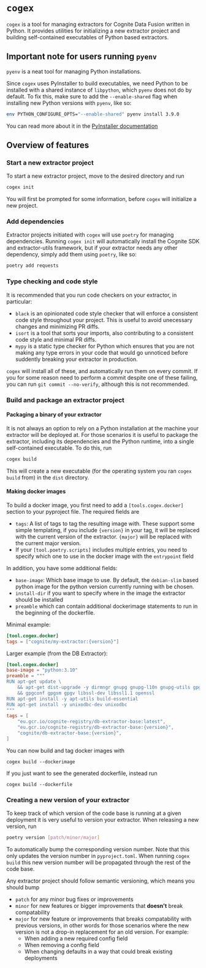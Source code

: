 # `cogex`

`cogex` is a tool for managing extractors for Cognite Data Fusion written in Python. It provides
utilities for initializing a new extractor project and building self-contained executables of Python
based extractors.


## Important note for users running `pyenv`

`pyenv` is a neat tool for managing Python installations.

Since `cogex` uses PyInstaller to build executables, we need Python to be installed with a shared
instance of `libpython`, which `pyenv` does not do by default. To fix this, make sure to add the
`--enable-shared` flag when installing new Python versions with `pyenv`, like so:

```bash
env PYTHON_CONFIGURE_OPTS="--enable-shared" pyenv install 3.9.0
```

You can read more about it in the [PyInstaller documentation](https://pyinstaller.readthedocs.io/en/stable/development/venv.html#pyenv-and-pyinstaller)


## Overview of features


### Start a new extractor project

To start a new extractor project, move to the desired directory and run

```bash
cogex init
```

You will first be prompted for some information, before `cogex` will initialize a new project.


### Add dependencies

Extractor projects initiated with `cogex` will use `poetry` for managing dependencies. Running
`cogex init` will automatically install the Cognite SDK and extractor-utils framework, but if your
extractor needs any other dependency, simply add them using `poetry`, like so:

```bash
poetry add requests
```


### Type checking and code style

It is recommended that you run code checkers on your extractor, in particular:

 * `black` is an opinionated code style checker that will enforce a consistent code style throughout
   your project. This is useful to avoid unecessary changes and minimizing PR diffs.
 * `isort` is a tool that sorts your imports, also contributing to a consistent code style and
   minimal PR diffs.
 * `mypy` is a static type checker for Python which ensures that you are not making any type errors
   in your code that would go unnoticed before suddently breaking your extractor in production.

`cogex` will install all of these, and automatically run them on every commit. If you for some
reason need to perform a commit despite one of these failing, you can run `git commit --no-verify`,
although this is not recommended.


### Build and package an extractor project

#### Packaging a binary of your extractor

It is not always an option to rely on a Python installation at the machine your extractor will be
deployed at. For those scenarios it is useful to package the extractor, including its dependencies
and the Python runtime, into a single self-contained executable. To do this, run

```bash
cogex build
```

This will create a new executable (for the operating system you ran `cogex build` from) in the
`dist` directory.

#### Making docker images

To build a docker image, you first need to add a `[tools.cogex.docker]` section to your pyproject
file. The required fields are

 * `tags`: A list of tags to tag the resulting image with. These support some simple templating, if
   you include `{version}` in your tag, it will be replaced with the current version of the
   extractor. `{major}` will be replaced with the current major version.
 * If your `[tool.poetry.scripts]` includes multiple entries, you need to specify which one to use
   in the docker image with the `entrypoint` field

In addition, you have some additional fields:

 * `base-image`: Which base image to use. By default, the `debian-slim` based python image for the
   python version currently running with be chosen.
 * `install-dir` if you want to specify where in the image the extractor should be installed
 * `preamble` which can contain additional dockerimage statements to run in the beginning of the
   dockerfile.

Minimal example:

``` toml
[tool.cogex.docker]
tags = ["cognite/my-extractor:{version}"]
```

Larger example (from the DB Extractor):

``` toml
[tool.cogex.docker]
base-image = "python:3.10"
preamble = """
RUN apt-get update \
    && apt-get dist-upgrade -y dirmngr gnupg gnupg-l10n gnupg-utils gpg gpg-agent gpg-wks-client gpg-wks-server \
    && gpgconf gpgsm gpgv libssl-dev libssl1.1 openssl
RUN apt-get install -y apt-utils build-essential
RUN apt-get install -y unixodbc-dev unixodbc
"""
tags = [
    "eu.gcr.io/cognite-registry/db-extractor-base:latest",
    "eu.gcr.io/cognite-registry/db-extractor-base:{version}",
    "cognite/db-extractor-base:{version}",
]
```

You can now build and tag docker images with

``` commandline
cogex build --dockerimage
```

If you just want to see the generated dockerfile, instead run

``` commandline
cogex build --dockerfile
```


### Creating a new version of your extractor

To keep track of which version of the code base is running at a given deployment it is very useful
to version your extractor. When releasing a new version, run

```bash
poetry version [patch/minor/major]
```

To automatically bump the corresponding version number. Note that this only updates the version
number in `pyproject.toml`. When running `cogex build` this new version number will be propagated
through the rest of the code base.

Any extractor project should follow semantic versioning, which means you should bump

 * `patch` for any minor bug fixes or improvements
 * `minor` for new features or bigger improvements that __doesn't__ break compatability
 * `major` for new feature or improvements that breaks compatability with previous versions, in
   other words for those scenarios where the new version is not a drop-in replacement for an old
   version. For example:
   - When adding a new required config field
   - When removing a config field
   - When changing defaults in a way that could break existing deployments
